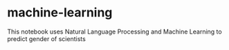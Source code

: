 # machine-learning

This notebook uses Natural Language Processing and Machine Learning to predict gender of scientists
